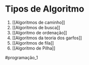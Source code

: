 # Tipos de Algoritmo

1. [[Algoritmos de caminho]]
2. [[Algoritmos de busca]]
3. [[Algoritmo de ordenação]]
4. [[Algoritmos da teoria dos garfos]]
5. [[Algoritmos de fila]]
6. [[Algoritmo de Pilha]]

#programação_1 